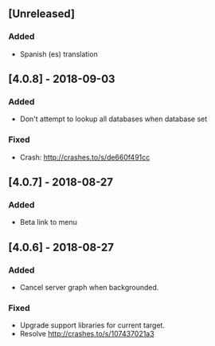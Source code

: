 ## [Unreleased]

### Added

- Spanish (es) translation


## [4.0.8] - 2018-09-03

### Added

- Don't attempt to lookup all databases when database set

### Fixed

- Crash: http://crashes.to/s/de660f491cc

## [4.0.7] - 2018-08-27

### Added

- Beta link to menu

## [4.0.6] - 2018-08-27

### Added

- Cancel server graph when backgrounded.

### Fixed

- Upgrade support libraries for current target.
- Resolve http://crashes.to/s/107437021a3
